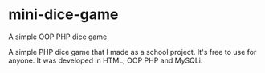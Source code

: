 # mini-dice-game
A simple OOP PHP dice game

A simple PHP dice game that I made as a school project. 
It's free to use for anyone. 
It was developed in HTML, OOP PHP and MySQLi.
